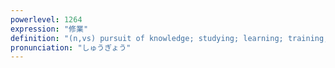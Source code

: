 ```yaml
---
powerlevel: 1264
expression: "修業"
definition: "(n,vs) pursuit of knowledge; studying; learning; training; ascetic practice; ascetic practise; discipline; (P)"
pronunciation: "しゅうぎょう"
---
```

